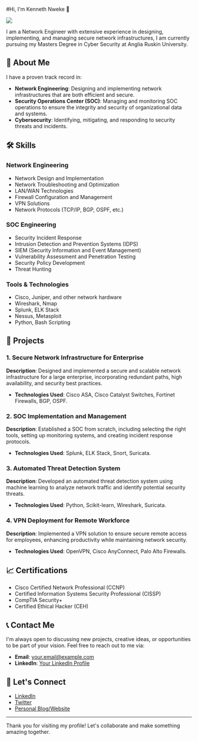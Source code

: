 #Hi, I'm Kenneth Nweke 👋

<a href="https://www.linkedin.com/in/kenneth-nweke-4a9456185/"><img src="https://img.shields.io/badge/-LinkedIn-0072b1?&style=for-the-badge&logo=linkedin&logoColor=white" /></a>

I am a Network Engineer with extensive experience in designing, implementing, and managing secure network infrastructures, I am currently pursuing my Masters Degree in Cyber Security at Anglia Ruskin University. 















## 🚀 About Me

I have a proven track record in:
- **Network Engineering**: Designing and implementing network infrastructures that are both efficient and secure.
- **Security Operations Center (SOC)**: Managing and monitoring SOC operations to ensure the integrity and security of organizational data and systems.
- **Cybersecurity**: Identifying, mitigating, and responding to security threats and incidents.

## 🛠 Skills

### Network Engineering
- Network Design and Implementation
- Network Troubleshooting and Optimization
- LAN/WAN Technologies
- Firewall Configuration and Management
- VPN Solutions
- Network Protocols (TCP/IP, BGP, OSPF, etc.)

### SOC Engineering
- Security Incident Response
- Intrusion Detection and Prevention Systems (IDPS)
- SIEM (Security Information and Event Management)
- Vulnerability Assessment and Penetration Testing
- Security Policy Development
- Threat Hunting

### Tools & Technologies
- Cisco, Juniper, and other network hardware
- Wireshark, Nmap
- Splunk, ELK Stack
- Nessus, Metasploit
- Python, Bash Scripting

## 📂 Projects

### 1. Secure Network Infrastructure for Enterprise
**Description**: Designed and implemented a secure and scalable network infrastructure for a large enterprise, incorporating redundant paths, high availability, and security best practices.
- **Technologies Used**: Cisco ASA, Cisco Catalyst Switches, Fortinet Firewalls, BGP, OSPF.

### 2. SOC Implementation and Management
**Description**: Established a SOC from scratch, including selecting the right tools, setting up monitoring systems, and creating incident response protocols.
- **Technologies Used**: Splunk, ELK Stack, Snort, Suricata.

### 3. Automated Threat Detection System
**Description**: Developed an automated threat detection system using machine learning to analyze network traffic and identify potential security threats.
- **Technologies Used**: Python, Scikit-learn, Wireshark, Suricata.

### 4. VPN Deployment for Remote Workforce
**Description**: Implemented a VPN solution to ensure secure remote access for employees, enhancing productivity while maintaining network security.
- **Technologies Used**: OpenVPN, Cisco AnyConnect, Palo Alto Firewalls.

## 📈 Certifications

- Cisco Certified Network Professional (CCNP)
- Certified Information Systems Security Professional (CISSP)
- CompTIA Security+
- Certified Ethical Hacker (CEH)

## 📞 Contact Me

I'm always open to discussing new projects, creative ideas, or opportunities to be part of your vision. Feel free to reach out to me via:

- **Email**: [your.email@example.com](mailto:your.email@example.com)
- **LinkedIn**: [Your LinkedIn Profile](https://www.linkedin.com/in/yourprofile)

## 🤝 Let's Connect

- [LinkedIn](https://www.linkedin.com/in/yourprofile)
- [Twitter](https://twitter.com/yourprofile)
- [Personal Blog/Website](https://www.yourwebsite.com)

---

Thank you for visiting my profile! Let's collaborate and make something amazing together.

